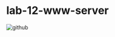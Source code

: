 # lab-12-www-server
![github](https://github.com/sarkis74/lab-12-www-server/tree/master/web-server)
